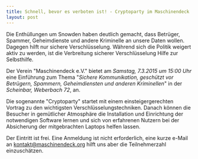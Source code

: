 ```yaml
---
title: Schnell, bevor es verboten ist! - Cryptoparty im Maschinendeck
layout: post
---
```


Die Enthüllungen um Snowden haben deutlich gemacht, dass Betrüger, Spammer, Geheimdienste und andere Kriminelle an unsere Daten wollen. Dagegen hilft nur sichere Verschlüsselung.
Während sich die Politik weigert aktiv zu werden, ist die Verbreitung sicherer Verschlüsselung Hilfe zur Selbsthilfe.

Der Verein "Maschinendeck e.V." bietet am *Samstag, 7.3.2015 um 15:00 Uhr* eine Einführung zum Thema "*Sichere Kommunikation, geschützt vor Betrügern, Spammern, Geheimdiensten und anderen Kriminellen*" in der *Scheinbar, Weberbach 72*, an. 

Die sogenannte "Cryptoparty" startet mit einem einsteigergerechten Vortrag zu den wichtigsten Verschlüsselungstechniken. Danach können die Besucher in gemütlicher Atmosphäre die Installation und Einrichtung der notwendigen Software lernen und sich von erfahrenen Nutzern bei der Absicherung der mitgebrachten Laptops helfen lassen.

Der Eintritt ist frei. Eine Anmeldung ist nicht erforderlich, eine kurze e-Mail an <kontakt@maschinendeck.org> hilft uns aber die Teilnehmerzahl einzuschätzen.